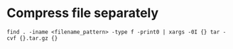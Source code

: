 # Compress file separately

```shell
find . -iname <filename_pattern> -type f -print0 | xargs -0I {} tar -cvf {}.tar.gz {}
```
